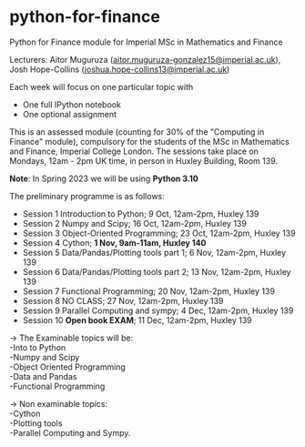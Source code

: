 # python-for-finance
Python for Finance module for Imperial MSc in Mathematics and Finance

Lecturers: Aitor Muguruza (aitor.muguruza-gonzalez15@imperial.ac.uk), Josh Hope-Collins (joshua.hope-collins13@imperial.ac.uk)

Each week will focus on one particular topic with
 - One full IPython notebook
 - One optional assignment
 
This is an assessed module (counting for 30% of the "Computing in Finance" module), compulsory for the students of the MSc in Mathematics and Finance, Imperial College London.
The sessions take place on Mondays, 12am - 2pm UK time, in person in Huxley Building, Room 139.

**Note**: In Spring 2023 we will be using **Python 3.10**

 The preliminary programme is as follows:
 
- Session 1	Introduction to Python;	9 Oct,	12am-2pm,	Huxley 139 
- Session 2	Numpy and Scipy;	16 Oct,	12am-2pm,	Huxley 139
- Session 3 Object-Oriented Programming;	23 Oct,	12am-2pm,	Huxley 139
- Session 4	Cython;	**1 Nov,	9am-11am,	 Huxley 140**
- Session 5	Data/Pandas/Plotting tools part 1;	6 Nov,	12am-2pm,	Huxley 139
- Session 6	Data/Pandas/Plotting tools part 2;	13 Nov,	12am-2pm,	Huxley 139
- Session 7	Functional Programming;	20 Nov,	12am-2pm,	Huxley 139
- Session 8 NO CLASS;   27 Nov,	12am-2pm,	Huxley 139
- Session 9	Parallel Computing and sympy;	4 Dec,	12am-2pm,	Huxley 139
- Session 10	**Open book EXAM**;	11 Dec,	12am-2pm,	Huxley 139

&rarr; The Examinable topics will be:\
-Into to Python\
-Numpy and Scipy \
-Object Oriented Programming\
-Data and Pandas\
-Functional Programming

&rarr; Non examinable topics:\
-Cython \
-Plotting tools \
-Parallel Computing and Sympy. 
